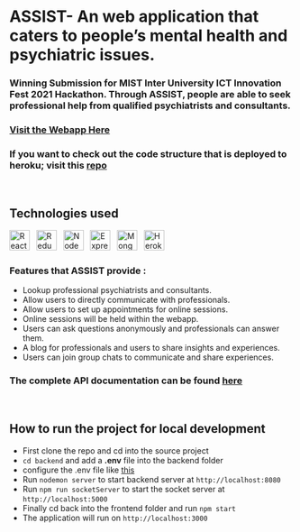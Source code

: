# ASSIST- An web application that caters to people’s mental health and psychiatric issues. 
### Winning Submission for MIST Inter University ICT Innovation Fest 2021 Hackathon. Through **ASSIST**, people are able to seek professional help from qualified psychiatrists and consultants.
### [Visit the Webapp Here](https://assist-hack.herokuapp.com/)
### If you want to check out the code structure that is deployed to heroku; visit this [repo](https://github.com/sajidul-kabir/assist-heroku-deploy)
</br>

## Technologies used
[<img width="36" alt="ReactJS" src="https://img.icons8.com/color/344/react-native.png" />][reactjs]
&nbsp; [<img width="36" alt="Redux" src="https://img.icons8.com/color/344/redux.png" />][redux]
&nbsp; [<img width="36" alt="NodeJS" src="https://iconape.com/wp-content/png_logo_vector/node-js-2.png" />][nodejs]
&nbsp; [<img width="36" alt="ExpressJS" src="https://assets.website-files.com/61ca3f775a79ec5f87fcf937/6202fcdee5ee8636a145a41b_1234.png" />][expressjs]
&nbsp; [<img width="36" alt="Mongodb" src="https://img.icons8.com/color/48/000000/mongodb.png" />][mongo]
&nbsp; [<img width="36" alt="Heroku" src="https://img.icons8.com/color/48/000000/heroku.png"/>][heroku]


### Features that ASSIST provide :
- Lookup professional psychiatrists and consultants.
- Allow users to directly communicate with professionals.
- Allow users to set up appointments for online sessions.
- Online sessions will be held within the webapp.
- Users can ask questions anonymously and professionals can answer them.
- A blog for professionals and users to share insights and experiences.
- Users can join group chats to communicate and share experiences.

### The complete API documentation can be found [here](https://documenter.getpostman.com/view/14324664/VUjLJRTP)
<br>

## How to run the project for local development
- First clone the repo and cd into the source project
- `cd backend` and add a **.env** file into the backend folder
- configure the .env file like [this](https://gist.github.com/sajidul-kabir/fa2af7fde90702fc076b8ea7fd09ccbe)
- Run `nodemon server` to start backend server at `http://localhost:8080`
- Run `npm run socketServer` to start the socket server at `http://localhost:5000`
- Finally cd back into the frontend folder and run `npm start`
- The application will run on `http://localhost:3000`

[reactjs]: https://reactjs.org/
[redux]: https://redux.js.org/
[nodejs]: https://nodejs.org/en/
[expressjs]: https://expressjs.com/
[mongo]: https://www.mongodb.com/
[heroku]: https://dashboard.heroku.com/apps
